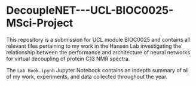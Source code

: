 # DecoupleNET---UCL-BIOC0025-MSci-Project
This repository is a submission for UCL module BIOC0025 and contains all relevant files pertaining to my work in the Hansen Lab investigating the relationship between the performance and architecture of neural networks for virtual decoupling of protein C13 NMR spectra.

The `Lab Book.ipynb` Jupyter Notebook contains an indepth summary of all of my work, experiments, and data collected throughout the year.
